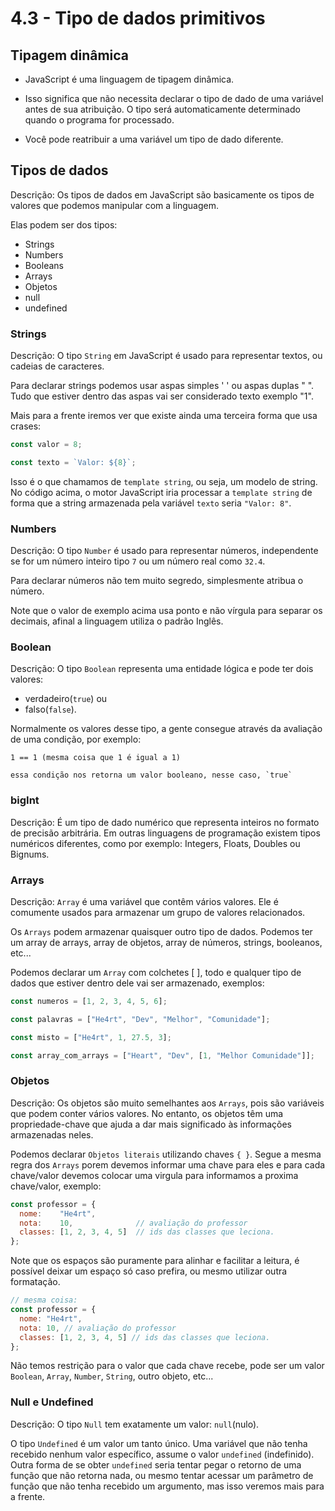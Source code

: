 # 4.3 - Tipo de dados primitivos

## Tipagem dinâmica

- JavaScript é uma linguagem de tipagem dinâmica.

- Isso significa que não necessita declarar o tipo de dado de uma variável antes de sua atribuição. O tipo será automaticamente determinado quando o programa for processado.

- Você pode reatribuir a uma variável um tipo de dado diferente.

## Tipos de dados

Descrição: Os tipos de dados em JavaScript são basicamente os tipos de valores que podemos manipular com a linguagem.

Elas podem ser dos tipos:

- Strings
- Numbers
- Booleans
- Arrays
- Objetos
- null
- undefined

### Strings

Descrição: O tipo `String` em JavaScript é usado para representar textos, ou cadeias de caracteres.

Para declarar strings podemos usar aspas simples ' ' ou aspas duplas " ". Tudo que estiver dentro das aspas vai ser considerado texto exemplo "1".

Mais para a frente iremos ver que existe ainda uma terceira forma que usa crases:

```js
const valor = 8;

const texto = `Valor: ${8}`;
```

Isso é o que chamamos de `template string`, ou seja, um modelo de string.
No código acima, o motor JavaScript iria processar a `template string` de forma que a string armazenada pela variável `texto` seria `"Valor: 8"`.

### Numbers

Descrição: O tipo `Number` é usado para representar números, independente se for um número inteiro tipo `7` ou um número real como `32.4`.

Para declarar números não tem muito segredo, simplesmente atribua o número.

Note que o valor de exemplo acima usa ponto e não vírgula para separar os decimais, afinal a linguagem utiliza o padrão Inglês.

### Boolean

Descrição: O tipo `Boolean` representa uma entidade lógica e pode ter dois valores:

- verdadeiro(`true`) ou
- falso(`false`).

Normalmente os valores desse tipo, a gente consegue através da avaliação de uma condição, por exemplo:

```
1 == 1 (mesma coisa que 1 é igual a 1)

essa condição nos retorna um valor booleano, nesse caso, `true`
```

### bigInt

Descrição: É um tipo de dado numérico que representa inteiros no formato de precisão arbitrária. Em outras linguagens de programação existem tipos numéricos diferentes, como por exemplo: Integers, Floats, Doubles ou Bignums.

### Arrays

Descrição: `Array` é uma variável ​​que contêm vários valores. Ele é comumente usados ​​para armazenar um grupo de valores relacionados.

Os `Arrays` podem armazenar quaisquer outro tipo de dados.
Podemos ter um array de arrays, array de objetos, array de números, strings, booleanos, etc...

Podemos declarar um `Array` com colchetes [ ], todo e qualquer tipo de dados que estiver dentro dele vai ser armazenado, exemplos:

```js
const numeros = [1, 2, 3, 4, 5, 6];

const palavras = ["He4rt", "Dev", "Melhor", "Comunidade"];

const misto = ["He4rt", 1, 27.5, 3];

const array_com_arrays = ["Heart", "Dev", [1, "Melhor Comunidade"]];
```

### Objetos

Descrição: Os objetos são muito semelhantes aos `Arrays`, pois são variáveis ​​que podem conter vários valores.
No entanto, os objetos têm uma propriedade-chave que ajuda a dar mais significado às informações armazenadas neles.

Podemos declarar `Objetos literais` utilizando chaves `{ }`.
Segue a mesma regra dos `Arrays` porem devemos informar uma chave para eles e para cada chave/valor devemos colocar uma virgula para informamos a proxima chave/valor, exemplo:

```js
const professor = {
  nome:    "He4rt",
  nota:    10,              // avaliação do professor
  classes: [1, 2, 3, 4, 5]  // ids das classes que leciona.
};
```

Note que os espaços são puramente para alinhar e facilitar a leitura, é possível deixar um espaço só caso prefira, ou mesmo utilizar outra formatação.

```js
// mesma coisa:
const professor = {
  nome: "He4rt",
  nota: 10, // avaliação do professor
  classes: [1, 2, 3, 4, 5] // ids das classes que leciona.
};
```

Não temos restrição para o valor que cada chave recebe, pode ser um valor `Boolean`, `Array`, `Number`, `String`, outro objeto, etc...

### Null e Undefined

Descrição: O tipo `Null` tem exatamente um valor: `null`(nulo).

O tipo `Undefined` é um valor um tanto único.
Uma variável que não tenha recebido nenhum valor específico, assume o valor `undefined` (indefinido).
Outra forma de se obter `undefined` seria tentar pegar o retorno de uma função que não retorna nada, ou mesmo tentar acessar um parâmetro de função que não tenha recebido um argumento, mas isso veremos mais para a frente.
